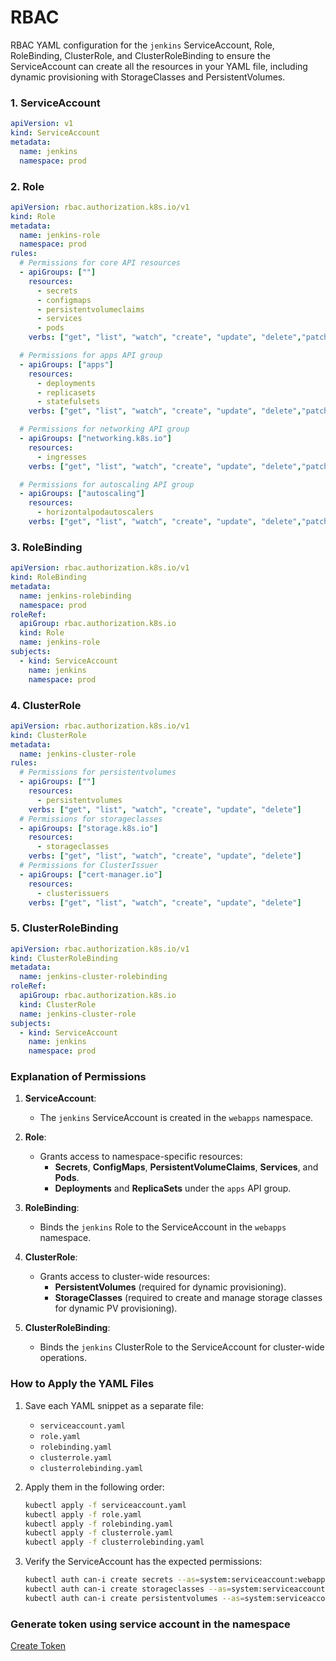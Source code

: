 # RBAC
 
 RBAC YAML configuration for the `jenkins` ServiceAccount, Role, RoleBinding, ClusterRole, and ClusterRoleBinding to ensure the ServiceAccount can create all the resources in your YAML file, including dynamic provisioning with StorageClasses and PersistentVolumes.

### **1. ServiceAccount**
```yaml
apiVersion: v1
kind: ServiceAccount
metadata:
  name: jenkins
  namespace: prod
```


### **2. Role**
```yaml
apiVersion: rbac.authorization.k8s.io/v1
kind: Role
metadata:
  name: jenkins-role
  namespace: prod
rules:
  # Permissions for core API resources
  - apiGroups: [""]
    resources:
      - secrets
      - configmaps
      - persistentvolumeclaims
      - services
      - pods
    verbs: ["get", "list", "watch", "create", "update", "delete","patch"]

  # Permissions for apps API group
  - apiGroups: ["apps"]
    resources:
      - deployments
      - replicasets
      - statefulsets
    verbs: ["get", "list", "watch", "create", "update", "delete","patch"]

  # Permissions for networking API group
  - apiGroups: ["networking.k8s.io"]
    resources:
      - ingresses
    verbs: ["get", "list", "watch", "create", "update", "delete","patch"]

  # Permissions for autoscaling API group
  - apiGroups: ["autoscaling"]
    resources:
      - horizontalpodautoscalers
    verbs: ["get", "list", "watch", "create", "update", "delete","patch"]
```


### **3. RoleBinding**
```yaml
apiVersion: rbac.authorization.k8s.io/v1
kind: RoleBinding
metadata:
  name: jenkins-rolebinding
  namespace: prod
roleRef:
  apiGroup: rbac.authorization.k8s.io
  kind: Role
  name: jenkins-role
subjects:
  - kind: ServiceAccount
    name: jenkins
    namespace: prod
```


### **4. ClusterRole**
```yaml
apiVersion: rbac.authorization.k8s.io/v1
kind: ClusterRole
metadata:
  name: jenkins-cluster-role
rules:
  # Permissions for persistentvolumes
  - apiGroups: [""]
    resources:
      - persistentvolumes
    verbs: ["get", "list", "watch", "create", "update", "delete"]
  # Permissions for storageclasses
  - apiGroups: ["storage.k8s.io"]
    resources:
      - storageclasses
    verbs: ["get", "list", "watch", "create", "update", "delete"]
  # Permissions for ClusterIssuer
  - apiGroups: ["cert-manager.io"]
    resources:
      - clusterissuers
    verbs: ["get", "list", "watch", "create", "update", "delete"]

```


### **5. ClusterRoleBinding**
```yaml
apiVersion: rbac.authorization.k8s.io/v1
kind: ClusterRoleBinding
metadata:
  name: jenkins-cluster-rolebinding
roleRef:
  apiGroup: rbac.authorization.k8s.io
  kind: ClusterRole
  name: jenkins-cluster-role
subjects:
  - kind: ServiceAccount
    name: jenkins
    namespace: prod
```



### **Explanation of Permissions**

1. **ServiceAccount**:  
   - The `jenkins` ServiceAccount is created in the `webapps` namespace.

2. **Role**:
   - Grants access to namespace-specific resources:
     - **Secrets**, **ConfigMaps**, **PersistentVolumeClaims**, **Services**, and **Pods**.
     - **Deployments** and **ReplicaSets** under the `apps` API group.

3. **RoleBinding**:
   - Binds the `jenkins` Role to the ServiceAccount in the `webapps` namespace.

4. **ClusterRole**:
   - Grants access to cluster-wide resources:
     - **PersistentVolumes** (required for dynamic provisioning).
     - **StorageClasses** (required to create and manage storage classes for dynamic PV provisioning).

5. **ClusterRoleBinding**:
   - Binds the `jenkins` ClusterRole to the ServiceAccount for cluster-wide operations.



### **How to Apply the YAML Files**
1. Save each YAML snippet as a separate file:
   - `serviceaccount.yaml`
   - `role.yaml`
   - `rolebinding.yaml`
   - `clusterrole.yaml`
   - `clusterrolebinding.yaml`

2. Apply them in the following order:
   ```bash
   kubectl apply -f serviceaccount.yaml
   kubectl apply -f role.yaml
   kubectl apply -f rolebinding.yaml
   kubectl apply -f clusterrole.yaml
   kubectl apply -f clusterrolebinding.yaml
   ```

3. Verify the ServiceAccount has the expected permissions:
   ```bash
   kubectl auth can-i create secrets --as=system:serviceaccount:webapps:jenkins -n webapps
   kubectl auth can-i create storageclasses --as=system:serviceaccount:webapps:jenkins
   kubectl auth can-i create persistentvolumes --as=system:serviceaccount:webapps:jenkins
   ```

### Generate token using service account in the namespace
[Create Token](https://kubernetes.io/docs/reference/access-authn-authz/service-accounts-admin/#:~:text=To%20create%20a%20non%2Dexpiring,with%20that%20generated%20token%20data.)
